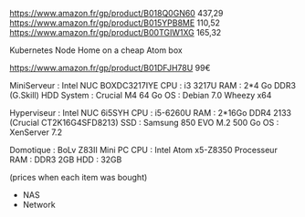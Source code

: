 
https://www.amazon.fr/gp/product/B018Q0GN60         437,29
https://www.amazon.fr/gp/product/B015YPB8ME         110,52
https://www.amazon.fr/gp/product/B00TGIW1XG         165,32


Kubernetes Node Home on a cheap Atom box

https://www.amazon.fr/gp/product/B01DFJH78U         99€


MiniServeur : 
Intel NUC BOXDC3217IYE
CPU : i3 3217U 
RAM : 2*4 Go DDR3 (G.Skill)
HDD System : Crucial M4 64 Go
OS : Debian 7.0 Wheezy x64


Hyperviseur : 
Intel NUC 6i5SYH
CPU : i5-6260U
RAM : 2*16Go DDR4 2133 (Crucial CT2K16G4SFD8213)
SSD : Samsung 850 EVO M.2 500 Go
OS : XenServer 7.2


Domotique : 
BoLv Z83II Mini PC 
CPU : Intel Atom x5-Z8350 Processeur
RAM : DDR3 2GB
HDD : 32GB


(prices when each item was bought)



+ NAS
+ Network
